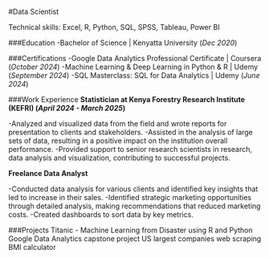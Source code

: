#Data Scientist

Technical skills: Excel, R, Python, SQL, SPSS, Tableau, Power BI

###Education
-Bachelor of Science | Kenyatta University (_Dec 2020_)

###Certifications
-Google Data Analytics Professional Certificate | Coursera (_October 2024_)
-Machine Learning & Deep Learning in Python & R | Udemy (_September 2024_)
-SQL Masterclass: SQL for Data Analytics | Udemy (_June 2024_)

###Work Experience
**Statistician at Kenya Forestry Research Institute (KEFRI) (_April 2024 - March 2025_)**

-Analyzed and visualized data from the field and wrote reports for presentation to clients and stakeholders.
-Assisted in the analysis of large sets of data, resulting in a positive impact on the institution overall performance.
-Provided support to senior research scientists in research, data analysis and visualization, contributing to successful projects.

**Freelance Data Analyst** 

-Conducted data analysis for various clients and identified key insights that led to increase in their sales.
-Identified strategic marketing opportunities through detailed analysis, making recommendations that reduced marketing costs.
-Created dashboards to sort data by key metrics.

###Projects
Titanic - Machine Learning from Disaster using R and Python
Google Data Analytics capstone project
US largest companies web scraping
BMI calculator
